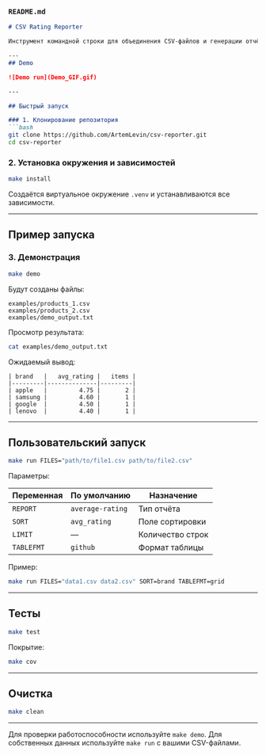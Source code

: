 ### `README.md`

````markdown
# CSV Rating Reporter

Инструмент командной строки для объединения CSV-файлов и генерации отчёта по среднему рейтингу брендов.

---
## Demo

![Demo run](Demo_GIF.gif)

---

## Быстрый запуск

### 1. Клонирование репозитория
```bash
git clone https://github.com/ArtemLevin/csv-reporter.git
cd csv-reporter
````

### 2. Установка окружения и зависимостей

```bash
make install
```

Создаётся виртуальное окружение `.venv` и устанавливаются все зависимости.

---

## Пример запуска

### 3. Демонстрация

```bash
make demo
```

Будут созданы файлы:

```
examples/products_1.csv
examples/products_2.csv
examples/demo_output.txt
```

Просмотр результата:

```bash
cat examples/demo_output.txt
```

Ожидаемый вывод:

```
| brand   |   avg_rating |   items |
|---------|--------------|---------|
| apple   |         4.75 |       2 |
| samsung |         4.60 |       1 |
| google  |         4.50 |       1 |
| lenovo  |         4.40 |       1 |
```

---

## Пользовательский запуск

```bash
make run FILES="path/to/file1.csv path/to/file2.csv"
```

Параметры:

| Переменная | По умолчанию     | Назначение       |
| ---------- | ---------------- | ---------------- |
| `REPORT`   | `average-rating` | Тип отчёта       |
| `SORT`     | `avg_rating`     | Поле сортировки  |
| `LIMIT`    | —                | Количество строк |
| `TABLEFMT` | `github`         | Формат таблицы   |

Пример:

```bash
make run FILES="data1.csv data2.csv" SORT=brand TABLEFMT=grid
```

---

## Тесты

```bash
make test
```

Покрытие:

```bash
make cov
```

---

## Очистка

```bash
make clean
```

---

Для проверки работоспособности используйте `make demo`.
Для собственных данных используйте `make run` с вашими CSV-файлами.

```
```

